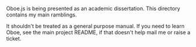 Oboe.js is being presented as an academic dissertation. This directory contains my main ramblings.

It shouldn't be treated as a general purpose manual. If you need to learn Oboe, see the main project README,
if that doesn't help mail me or raise a ticket.